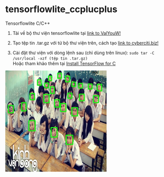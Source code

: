 # tensorflowlite_ccplucplus
Tensorflowlite C/C++

1. Tải về bộ thư viện tensorflowlite tại [link to ValYouW!](https://github.com/ValYouW/tflite-dist)
2. Tạo tệp tin .tar.gz với từ bộ thư viện trên, cách tạo [link to cyberciti.biz!](https://www.cyberciti.biz/faq/how-to-create-tar-gz-file-in-linux-using-command-line/)

3. Cài đặt thư viện với dòng lệnh sau (chỉ dùng trên linux): `sudo tar -C /usr/local -xzf (tệp tin .tar.gz)` \
Hoặc tham khảo thêm tại [Install TensorFlow for C](https://www.tensorflow.org/install/lang_c)

![DamTV DETECTED](https://github.com/phuoctan4141/tensorflowlite_ccplucplus/blob/main/img/damtv_detected.jpg)

